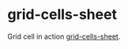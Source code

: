 # grid-cells-sheet
Grid cell in action [grid-cells-sheet](http://thomgonzalez.github.io/grid-cells-sheet/).
